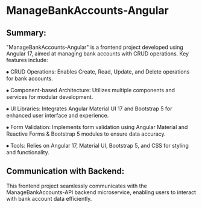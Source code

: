# ManageBankAccounts-Angular

## Summary:

"ManageBankAccounts-Angular" is a frontend project developed using Angular 17, aimed at managing bank accounts with CRUD operations. Key features include:


  ⦁	CRUD Operations: Enables Create, Read, Update, and Delete operations for bank accounts.
  
  ⦁	Component-based Architecture: Utilizes multiple components and services for modular development.
  
  ⦁	UI Libraries: Integrates Angular Material UI 17 and Bootstrap 5 for enhanced user interface and experience.
  
  ⦁	Form Validation: Implements form validation using Angular Material and Reactive Forms & Bootstrap 5 modules to ensure data accuracy.
  
  ⦁	Tools: Relies on Angular 17, Material UI, Bootstrap 5, and CSS for styling and functionality.


## Communication with Backend:

This frontend project seamlessly communicates with the ManageBankAccounts-API backend microservice, enabling users to interact with bank account data efficiently.
